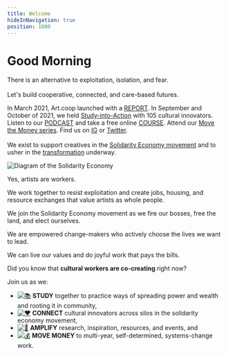 ```yaml
---
title: Welcome
hideInNavigation: true
position: 1000
---
```


<h1 id="greeting" class="greeting">Good Morning</h1>

There is an alternative to exploitation, isolation, and fear. \
\
Let's build cooperative, connected, and care-based futures.

In March 2021, Art.coop launched with a [REPORT](http://art.coop/#report). In September and October of 2021, we held [Study-into-Action](http://art.coop/#study) with 105 cultural innovators. Listen to our [PODCAST](https://art.coop/#podcast) and take a free online [COURSE](https://art.coop/#courses). Attend our [Move the Money series](https://www.giarts.org/move-money-grantmakers-arts-artcoop-solidarity-economy-discussion-series). Find us on [IG](https://www.instagram.com/_artcoop/) or [Twitter](https://twitter.com/_artcoop). \
\
We exist to support creatives in the [Solidarity Economy movement](https://art.coop/#examples) and to usher in the [transformation](https://art.coop/#transform) underway.

![Diagram of the Solidarity Economy](/assets/uploads/diagram02.svg "Diagram of the Solidarity Economy adapted by Caroline Woolard from Ethan Miller's graphic with permission.")

Yes, artists are workers.

We work together to resist exploitation and create jobs, housing, and resource exchanges that value artists as whole people.

We join the Solidarity Economy movement as we fire our bosses, free the land, and elect ourselves.

We are empowered change-makers who actively choose the lives we want to lead.

We can live our values and do joyful work that pays the bills.

<p id="concept-para">Did you know that <strong>cultural workers are co-creating <i id="concept" data-concepts='<%= JSON.stringify(concepts.concepts) %>'></i></strong> right now?</p>

Join us as we:

- [![📚](/assets/images/icons/study-sm.png)](#) **STUDY** together to practice ways of spreading power and wealth and rooting it in community,
- [![♥️](/assets/images/icons/connect-sm.png)](#connect) **CONNECT** cultural innovators across silos in the solidarity economy movement,
- [![📣](/assets/images/icons/amplify-sm.png)](#amplify) **AMPLIFY** research, inspiration, resources, and events, and
- [![💰](/assets/images/icons/movemoney-sm.png)](#movemoney) **MOVE MONEY** to multi-year, self-determined, systems-change work.

<script src="/assets/scripts/rotateConcepts.js"></script>
